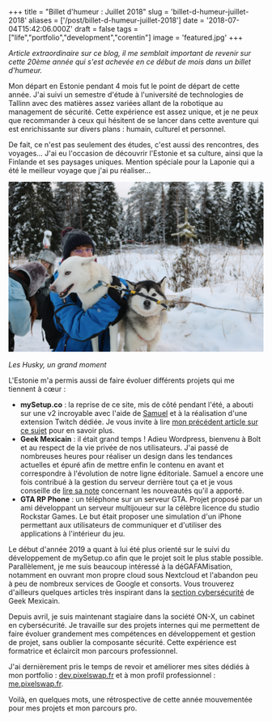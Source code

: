 +++
title = "Billet d'humeur : Juillet 2018"
slug = 'billet-d-humeur-juillet-2018'
aliases = ['/post/billet-d-humeur-juillet-2018']
date = '2018-07-04T15:42:06.000Z'
draft = false
tags = ["life","portfolio","development","corentin"]
image = 'featured.jpg'
+++

_Article extraordinaire sur ce blog, il me semblait important de revenir sur cette 20ème année qui s'est achevée en ce début de mois dans un billet d'humeur._

Mon départ en Estonie pendant 4 mois fut le point de départ de cette année. J'ai suivi un semestre d'étude à l'université de technologies de Tallinn avec des matières assez variées allant de la robotique au management de sécurité. Cette expérience est assez unique, et je ne peux que recommander à ceux qui hésitent de se lancer dans cette aventure qui est enrichissante sur divers plans : humain, culturel et personnel.

De fait, ce n'est pas seulement des études, c'est aussi des rencontres, des voyages... J'ai eu l'occasion de découvrir l'Estonie et sa culture, ainsi que la Finlande et ses paysages uniques. Mention spéciale pour la Laponie qui a été le meilleur voyage que j'ai pu réaliser...

![](img-3388.jpg)

_Les Husky, un grand moment_

L'Estonie m'a permis aussi de faire évoluer différents projets qui me tiennent à cœur :

*   **mySetup.co** : la reprise de ce site, mis de côté pendant l'été, a abouti sur une v2 incroyable avec l'aide de [Samuel](https://blog.samuel.domains/) et à la réalisation d'une extension Twitch dédiée. Je vous invite à lire [mon précédent article sur ce sujet](/entry/mysetup-co-quelques-mots-sur-l-avancement-du-projet) pour en savoir plus.
*   **Geek Mexicain** : il était grand temps ! Adieu Wordpress, bienvenu à Bolt et au respect de la vie privée de nos utilisateurs. J'ai passé de nombreuses heures pour réaliser un design dans les tendances actuelles et épuré afin de mettre enfin le contenu en avant et correspondre à l'évolution de notre ligne éditoriale. Samuel a encore une fois contribué à la gestion du serveur derrière tout ça et je vous conseille de [lire sa note](https://blog.samuel.domains/blog/articles/geek-mexicain-frow-what-we-had-to-what-we-want) concernant les nouveautés qu'il a apporté.
*   **GTA RP Phone** : un téléphone sur un serveur GTA. Projet proposé par un ami développant un serveur multijoueur sur la célèbre licence du studio Rockstar Games. Le but était proposer une simulation d'un iPhone permettant aux utilisateurs de communiquer et d'utiliser des applications à l'intérieur du jeu.

Le début d'année 2019 a quant à lui été plus orienté sur le suivi du développement de mySetup.co afin que le projet soit le plus stable possible. Parallèlement, je me suis beaucoup intéressé à la déGAFAMisation, notamment en ouvrant mon propre cloud sous Nextcloud et l'abandon peu à peu de nombreux services de Google et consorts. Vous trouverez d'ailleurs quelques articles très inspirant dans la [section cybersécurité](https://geek-mexicain.net/categories/securite) de Geek Mexicain.

Depuis avril, je suis maintenant stagiaire dans la société ON-X, un cabinet en cybersécurité. Je travaille sur des projets internes qui me permettent de faire évoluer grandement mes compétences en développement et gestion de projet, sans oublier la composante sécurité. Cette expérience est formatrice et éclaircit mon parcours professionnel.

J'ai dernièrement pris le temps de revoir et améliorer mes sites dédiés à mon portfolio : [dev.pixelswap.fr](https://dev.pixelswap.fr/) et à mon profil professionnel : [me.pixelswap.fr](me.pixelswap.fr/).

Voilà, en quelques mots, une rétrospective de cette année mouvementée pour mes projets et mon parcours pro.
